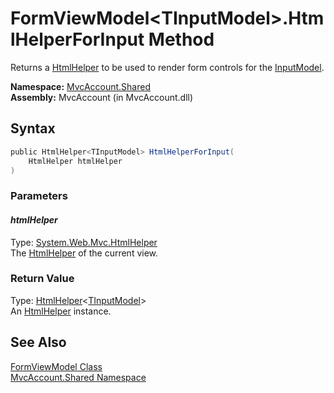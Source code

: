 FormViewModel&lt;TInputModel>.HtmlHelperForInput Method
=======================================================
Returns a [HtmlHelper<TModel>][1] to be used to render form controls for the [InputModel][2].

**Namespace:** [MvcAccount.Shared][3]  
**Assembly:** MvcAccount (in MvcAccount.dll)

Syntax
------

```csharp
public HtmlHelper<TInputModel> HtmlHelperForInput(
	HtmlHelper htmlHelper
)
```

### Parameters

#### *htmlHelper*
Type: [System.Web.Mvc.HtmlHelper][4]  
The [HtmlHelper][4] of the current view.

### Return Value
Type: [HtmlHelper][1]&lt;[TInputModel][5]>  
An [HtmlHelper<TModel>][1] instance.

See Also
--------
[FormViewModel<TInputModel> Class][5]  
[MvcAccount.Shared Namespace][3]  

[1]: http://msdn2.microsoft.com/en-us/library/dd492619
[2]: InputModel.md
[3]: ../README.md
[4]: http://msdn2.microsoft.com/en-us/library/dd493095
[5]: README.md